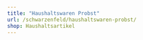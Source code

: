 ```yaml
---
title: "Haushaltswaren Probst"
url: /schwarzenfeld/haushaltswaren-probst/
shop: Haushaltsartikel
---
```

